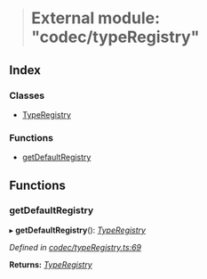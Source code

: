 > # External module: "codec/typeRegistry"

## Index

### Classes

* [TypeRegistry](../classes/_codec_typeregistry_.typeregistry.md)

### Functions

* [getDefaultRegistry](_codec_typeregistry_.md#getdefaultregistry)

## Functions

###  getDefaultRegistry

▸ **getDefaultRegistry**(): *[TypeRegistry](../classes/_codec_typeregistry_.typeregistry.md)*

*Defined in [codec/typeRegistry.ts:69](https://github.com/polkadot-js/api/blob/fcaa7a5/packages/types/src/codec/typeRegistry.ts#L69)*

**Returns:** *[TypeRegistry](../classes/_codec_typeregistry_.typeregistry.md)*